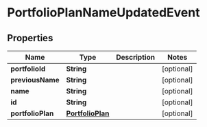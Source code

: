 
# PortfolioPlanNameUpdatedEvent

## Properties
Name | Type | Description | Notes
------------ | ------------- | ------------- | -------------
**portfolioId** | **String** |  |  [optional]
**previousName** | **String** |  |  [optional]
**name** | **String** |  |  [optional]
**id** | **String** |  |  [optional]
**portfolioPlan** | [**PortfolioPlan**](PortfolioPlan.md) |  |  [optional]



